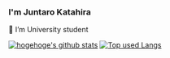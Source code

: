 ### I'm Juntaro Katahira

🔭 I’m University student

[![hogehoge's github stats](https://github-readme-stats.vercel.app/api?username=jun4869&hide=contribs&count_private=true&show_icons=true&theme=tokyonight)](https://github.com/jun4869/)   [![Top used Langs](https://github-readme-stats.vercel.app/api/top-langs/?username=jun4869&layout=compact&theme=tokyonight)](https://github.com/jun4869/)
